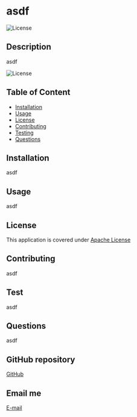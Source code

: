 
  # asdf


  ![License](https://img.shields.io/badge/License-Apache%20License-blue.svg)

  ## Description
  asdf

  ![License](https://img.shields.io/badge/License-GNU%20License-blue.svg)


  ## Table of Content

  * [Installation](#installation)
  * [Usage](#usage)
  * [License](#license)
  * [Contributing](#contributing)
  * [Testing](#testing)
  * [Questions](#questions)

  ## Installation
  asdf

  ## Usage
  asdf

  ## License

  This application is covered under [Apache License](https://choosealicense.com/licenses/apache-2.0/)


  ## Contributing
  asdf

  ## Test
  asdf

  ## Questions
  asdf

  ## GitHub repository
  [GitHub](asdf)

  ## Email me
  [E-mail](mailto:asdf)
